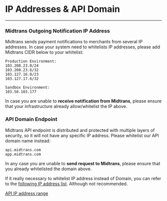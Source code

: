 # IP Addresses & API Domain
<hr>

### Midtrans Outgoing Notification IP Address

Midtrans sends payment notifications to merchants from several IP addresses. In case your system need to whitelists IP addresses, please add Midtrans CIDR below to your whitelist:
```
Production Environment:
103.208.23.0/24
103.208.23.6/32
103.127.16.0/23
103.127.17.6/32

Sandbox Environment:
103.58.103.177
```

In case you are unable to **receive notification from Midtrans**, please ensure that your infrastructure already allow/whitelist the IP above.

### API Domain Endpoint

Midtrans API endpoint is distributed and protected with multiple layers of security, so it will not have any specific IP address. Please whitelist our API domain name instead:  
```
api.midtrans.com
app.midtrans.com
```

In any case you are unable to **send request to Midtrans**, please ensure that you already whitelisted the domain above.

If it really necessary to whitelist IP address instead of Domain, you can refer to the [following IP address list](https://www.cloudflare.com/ips-v4). Although not recommended.


[API IP address range](https://www.cloudflare.com/ips-v4 ':include :type=iframe width=100% height=300px')